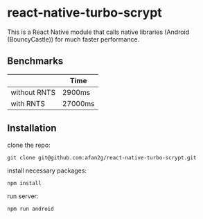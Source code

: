 # react-native-turbo-scrypt

This is a React Native module that calls native libraries (Android (BouncyCastle)) for much faster performance.

## Benchmarks

|              | Time    |
| ------------ | ------- |
| without RNTS | 2900ms  |
| with RNTS    | 27000ms |


## Installation

clone the repo:
```
git clone git@github.com:afan2g/react-native-turbo-scrypt.git
```

install necessary packages:
```
npm install
```

run server:
```
npm run android
```

